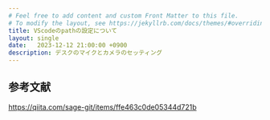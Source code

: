 ```yaml
---
# Feel free to add content and custom Front Matter to this file.
# To modify the layout, see https://jekyllrb.com/docs/themes/#overriding-theme-defaults
title: VScodeのpathの設定について
layout: single
date:   2023-12-12 21:00:00 +0900
description: デスクのマイクとカメラのセッティング
---
```



## 参考文献

https://qiita.com/sage-git/items/ffe463c0de05344d721b

